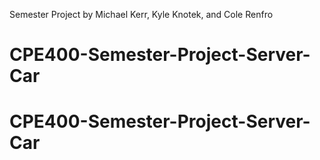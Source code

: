 Semester Project by Michael Kerr, Kyle Knotek, and Cole Renfro
# CPE400-Semester-Project-Server-Car
# CPE400-Semester-Project-Server-Car
